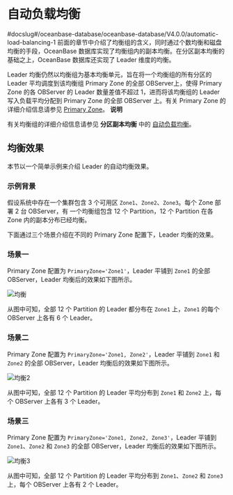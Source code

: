 # 自动负载均衡
#docslug#/oceanbase-database/oceanbase-database/V4.0.0/automatic-load-balancing-1
前面的章节中介绍了均衡组的含义，同时通过个数均衡和磁盘均衡的手段，OceanBase 数据库实现了均衡组内的副本均衡。在分区副本均衡的基础之上，OceanBase 数据库还实现了 Leader 维度的均衡。

Leader 均衡仍然以均衡组为基本均衡单元，旨在将一个均衡组的所有分区的 Leader 平均调度到该均衡组 Primary Zone 的全部 OBServer上，使得 Primary Zone 的各 OBServer 的 Leader 数量差值不超过 1，进而将该均衡组的 Leader 写入负载平均分配到 Primary Zone 的全部 OBServer 上。有关 Primary Zone 的详细介绍信息请参见 [Primary Zone](../2.leader-equalization/2.primary-zone.md)。
**说明**

有关均衡组的详细介绍信息请参见 **分区副本均衡** 中的 [自动负载均衡](../1.partition-copy-balancing/1.automatic-load-balancing.md)。

## 均衡效果

本节以一个简单示例来介绍 Leader 的自动均衡效果。

### 示例背景

假设系统中存在一个集群包含 3 个可用区 `Zone1`、`Zone2`、`Zone3`。每个 Zone 部署 2 台 OBServer，有 一个均衡组包含 12 个 Partition，12 个 Partition 在各 Zone 内的副本分布已经均衡。

下面通过三个场景介绍在不同的 Primary Zone 配置下，Leader 均衡的效果。

### 场景一

Primary Zone 配置为 `PrimaryZone='Zone1'`，Leader 平铺到 `Zone1` 的全部 OBServer，Leader 均衡后的效果如下图所示。

![均衡](https://help-static-aliyun-doc.aliyuncs.com/assets/img/zh-CN/7363623461/p351389.jpg)

从图中可知，全部 12 个 Partition 的 Leader 都分布在 `Zone1` 上，`Zone1` 的每个 OBServer 上各有 6 个 Leader。

### 场景二

Primary Zone 配置为 `PrimaryZone='Zone1, Zone2'`，Leader 平铺到 `Zone1` 和 `Zone2` 的全部 OBServer，Leader 均衡后的效果如下图所示。

![均衡2](https://help-static-aliyun-doc.aliyuncs.com/assets/img/zh-CN/7363623461/p351390.jpg)

从图中可知，全部 12 个 Partition 的 Leader 平均分布到 `Zone1` 和 `Zone2` 上，每个 OBServer 上各有 3 个 Leader。

### 场景三

Primary Zone 配置为 `PrimaryZone='Zone1, Zone2, Zone3'`，Leader 平铺到 `Zone1`、`Zone2` 和 `Zone3` 的全部 OBServer，Leader 均衡后的效果如下图所示。

![均衡3](https://help-static-aliyun-doc.aliyuncs.com/assets/img/zh-CN/7363623461/p351391.jpg)

从图中可知，全部 12 个 Partition 的 Leader 平均分布到 `Zone1`、`Zone2` 和 `Zone3`上，每个 OBServer 上各有 2 个 Leader。

